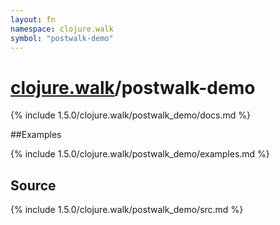```yaml
---
layout: fn
namespace: clojure.walk
symbol: "postwalk-demo"
---
```


# [clojure.walk](../)/postwalk-demo

{% include 1.5.0/clojure.walk/postwalk_demo/docs.md %}

##Examples

{% include 1.5.0/clojure.walk/postwalk_demo/examples.md %}
## Source
{% include 1.5.0/clojure.walk/postwalk_demo/src.md %}


